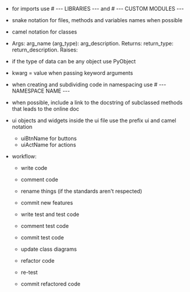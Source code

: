 - for imports use # --- LIBRARIES --- and # --- CUSTOM MODULES ---
- snake notation for files, methods and variables names when possible
- camel notation for classes
- Args:
  arg_name (arg_type): arg_description.
  Returns:
  return_type: return_description.
  Raises:
- if the type of data can be any object use PyObject
- kwarg = value when passing keyword arguments
- when creating and subdividing code in namespacing use # --- NAMESPACE NAME ---
- when possible, include a link to the docstring of subclassed methods that
  leads to the online doc
- ui objects and widgets inside the ui file use the prefix ui and camel notation

  - uiBtnName for buttons
  - uiActName for actions

- workflow:

  - write code
  - comment code
  - rename things (if the standards aren't respected)
  - commit new features

  - write test and test code
  - comment test code
  - commit test code

  - update class diagrams

  - refactor code
  - re-test
  - commit refactored code

